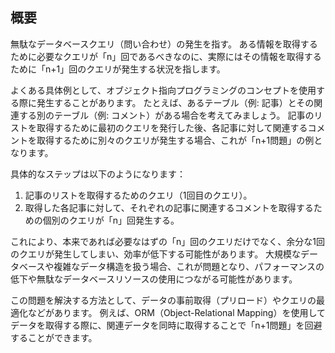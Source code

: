 ## 概要
無駄なデータベースクエリ（問い合わせ）の発生を指す。
ある情報を取得するために必要なクエリが「n」回であるべきなのに、実際にはその情報を取得するために「n+1」回のクエリが発生する状況を指します。

よくある具体例として、オブジェクト指向プログラミングのコンセプトを使用する際に発生することがあります。
たとえば、あるテーブル（例: 記事）とその関連する別のテーブル（例: コメント）がある場合を考えてみましょう。
記事のリストを取得するために最初のクエリを発行した後、各記事に対して関連するコメントを取得するために別々のクエリが発生する場合、これが「n+1問題」の例となります。

具体的なステップは以下のようになります：
1. 記事のリストを取得するためのクエリ（1回目のクエリ）。
2. 取得した各記事に対して、それぞれの記事に関連するコメントを取得するための個別のクエリが「n」回発生する。

これにより、本来であれば必要なはずの「n」回のクエリだけでなく、余分な1回のクエリが発生してしまい、効率が低下する可能性があります。
大規模なデータベースや複雑なデータ構造を扱う場合、これが問題となり、パフォーマンスの低下や無駄なデータベースリソースの使用につながる可能性があります。

この問題を解決する方法として、データの事前取得（プリロード）やクエリの最適化などがあります。
例えば、ORM（Object-Relational Mapping）を使用してデータを取得する際に、関連データを同時に取得することで「n+1問題」を回避することができます。
